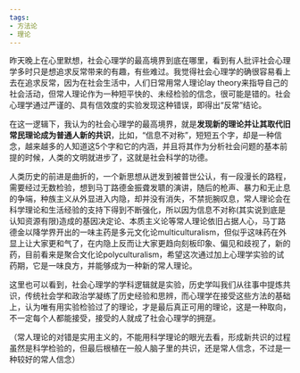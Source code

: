 ```yaml
---
tags:
- 方法论
- 理论
---
```

昨天晚上在心里默想，社会心理学的最高境界到底在哪里，看到有人批评社会心理学多时只是想追求反常带来的有趣，有些难过。我觉得社会心理学的确很容易看上去在追求反常，因为在社会生活中，人们日常用常人理论lay theory来指导自己的社会活动，但常人理论作为一种短平快的、未经检验的信念，很可能是错的。社会心理学通过严谨的、具有信效度的实验发现这种错误，即得出“反常”结论。

在这一逻辑下，我认为的社会心理学的最高境界，就是**发现新的理论并让其取代旧常民理论成为普通人新的共识**，比如，“信息不对称”，短短五个字，却是一种信念，越来越多的人知道这5个字和它的内涵，并且将其作为分析社会问题的基本前提的时候，人类的文明就进步了，这就是社会科学的功德。

人类历史的前进是曲折的，一个新思想从迸发到被普世公认，有一段漫长的路程，需要经过无数检验，想到马丁路德金振聋发聩的演讲，随后的枪声、暴力和无止息的争端，种族主义从外显进入内隐，却并没有消失，不禁扼腕叹息，常人理论会在科学理论和生活经验的支持下得到不断强化，所以因为信息不对称(其实说到底是认知资源有限)造成的基因决定论、本质主义论等常人理论依旧占据人心，马丁路德金以降学界开出的一味主药是多元文化论multiculturalism，但似乎这味药在外显上让大家更和气了，在内隐上反而让大家更趋向刻板印象、偏见和歧视了，新的药，目前看来是聚合文化论polyculturalism，希望这次通过加上心理学实验的试药期，它是一味良方，并能够成为一种新的常人理论。

这里也可以看到，社会心理学的学科逻辑就是实验，历史学叫我们从往事中提炼共识，传统社会学和政治学凝练了历史经验和思辨，而心理学在接受这些方法的基础上，认为唯有用实验检验过了的理论，才是最后真正可用的理论，这是一种取向，不一定每个人都能接受，接受的人就成了社会心理学的拥趸。

（常人理论的对错是实用主义的，不能用科学理论的眼光去看，形成新共识的过程虽然是科学检验的，但最后根植在一般人脑子里的共识，还是常人信念，不过是一种较好的常人信念）